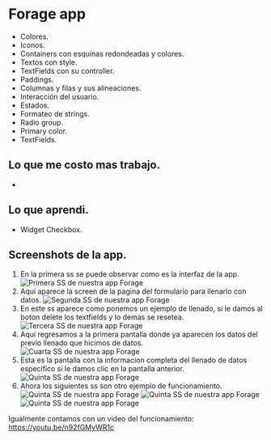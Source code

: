 # Forage app

- Colores.
- Iconos.
- Containers con esquinas redondeadas y colores.
- Textos con style.
- TextFields con su controller.
- Paddings.
- Columnas y filas y sus alineaciones.
- Interacción del usuario.
- Estados.
- Formateo de strings.
- Radio group.
- Primary color.
- TextFields.

## Lo que me costo mas trabajo.

- 

## Lo que aprendi.

- Widget Checkbox.

## Screenshots de la app.
1. En la primera ss se puede observar como es la interfaz de la app.
![Primera SS de nuestra app Forage](https://github.com/eMatsu98/movile-lgs/blob/forage_app/imgs/forage_1.jpg?raw=true)
2. Aqui aparece la screen de la pagina del formulario para llenarlo con datos.
![Segunda SS de nuestra app Forage](https://github.com/eMatsu98/movile-lgs/blob/forage_app/imgs/forage_2.jpg?raw=true)
3. En este ss aparece como ponemos un ejemplo de llenado, si le damos al boton delete los textfields y lo demas se resetea.
![Tercera SS de nuestra app Forage](https://github.com/eMatsu98/movile-lgs/blob/forage_app/imgs/forage_3.jpg?raw=true)
4. Aqui regresamos a la primera pantalla donde ya aparecen los datos del previo llenado que hicimos de datos.
![Cuarta SS de nuestra app Forage](https://github.com/eMatsu98/movile-lgs/blob/forage_app/imgs/forage_4.jpg?raw=true)
5. Esta es la pantalla con la informacion completa del llenado de datos especifico si le damos clic en la pantalla anterior.
![Quinta SS de nuestra app Forage](https://github.com/eMatsu98/movile-lgs/blob/forage_app/imgs/forage_5.jpg?raw=true)
6. Ahora los siguientes ss son otro ejemplo de funcionamiento.
![Quinta SS de nuestra app Forage](https://github.com/eMatsu98/movile-lgs/blob/forage_app/imgs/forage_6.jpg?raw=true)
![Quinta SS de nuestra app Forage](https://github.com/eMatsu98/movile-lgs/blob/forage_app/imgs/forage_7.jpg?raw=true)
![Quinta SS de nuestra app Forage](https://github.com/eMatsu98/movile-lgs/blob/forage_app/imgs/forage_8.jpg?raw=true)

Igualmente contamos con un video del funcionamiento: https://youtu.be/n92fGMyWR1c


